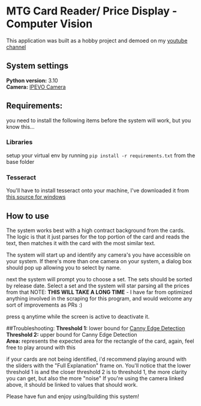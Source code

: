 # MTG Card Reader/ Price Display - Computer Vision
This application was built as a hobby project and demoed on my [youtube channel](https://youtu.be/BZGhRSajybk?si=Lgs9nrcdm0YHqU0q&t=76) 

## System settings
**Python version:** 3.10 \
**Camera:** [IPEVO Camera](https://www.amazon.com/IPEVO-Definition-Document-Camera-5-880-4-01-00/dp/B079DLTG9F/ref=asc_df_B079DLTG9F/?tag=hyprod-20&linkCode=df0&hvadid=693308325727&hvpos=&hvnetw=g&hvrand=5970037353037000460&hvpone=&hvptwo=&hvqmt=&hvdev=c&hvdvcmdl=&hvlocint=&hvlocphy=9021712&hvtargid=pla-461670822372&mcid=546b320b9aaa30e883930a1bf2a7b555&gad_source=1&gclid=CjwKCAjw3NyxBhBmEiwAyofDYTbfEdHpdyFF3lRrCuXPoxbP8ZQASyoDxkeL_OPOeCFe-gjfA9e1OBoCBNMQAvD_BwE&th=1)
## Requirements:
you need to install the following items before the system will work, but you know this...
### Libraries
setup your virtual env by running `pip install -r requirements.txt` from the base folder
### Tesseract
You'll have to install tesseract onto your machine, I've downloaded it from [this source for windows](https://github.com/UB-Mannheim/tesseract/wiki)

## How to use
The system works best with a high contract background from the cards. The logic is that it just parses for the top 
portion of the card and reads the text, then matches it with the card with the most similar text.

The system will start up and identify any camera's you have accessible on your system. If there's more than one camera 
on your system, a dialog box should pop up allowing you to select by name.

next the system will prompt you to choose a set. The sets should be sorted by release date. Select a set and the system 
will star parsing all the prices from that NOTE: **THIS WILL TAKE A LONG TIME** - I have far from optimized anything 
involved in the scraping for this program, and would welcome any sort of improvements as PRs :)

press q anytime while the screen is active to deactivate it. 

##Troubleshooting:
**Threshold 1:** lower bound for [Canny Edge Detection](https://docs.opencv.org/4.x/da/d22/tutorial_py_canny.html) \
**Threshold 2:** upper bound for Canny Edge Detection \
**Area:** represents the expected area for the rectangle of the card, again, feel free to play around with this

if your cards are not being identified, i'd recommend playing around with the sliders with the "Full Explanation" frame on. 
You'll notice that the lower threshold 1 is and the closer threshold 2 is to threshold 1, the more clarity you can get, but also the more "noise"
If you're using the camera linked above, it should be linked to values that should work.


Please have fun and enjoy using/building this system! 